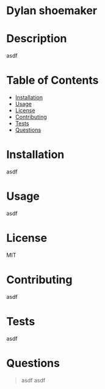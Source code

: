 
# Dylan shoemaker

      
# Description

asdf

# Table of Contents 
- [Installation](#installation)
- [Usage](#usage)
- [License](#license)
- [Contributing](#contributing)
- [Tests](#tests)
- [Questions](#questions)

# Installation 

asdf

# Usage

asdf

# License

MIT

# Contributing

asdf

# Tests

asdf

# Questions

> asdf
> asdf

  
